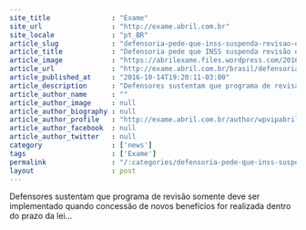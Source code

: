 ```yaml
---
site_title               : "Exame"
site_url                 : "http://exame.abril.com.br"
site_locale              : "pt_BR"
article_slug             : "defensoria-pede-que-inss-suspenda-revisao-de-beneficios"
article_title            : "Defensoria pede que INSS suspenda revisão de benefícios"
article_image            : "https://abrilexame.files.wordpress.com/2016/10/size_960_16_9_fila_do_inss.jpg?quality=70&strip=all&w=960"
article_url              : "http://exame.abril.com.br/brasil/defensoria-pede-que-inss-suspenda-revisao-de-beneficios/"
article_published_at     : "2016-10-14T19:20:11-03:00"
article_description      : "Defensores sustentam que programa de revisão somente deve ser implementado quando concessão de novos benefícios for realizada dentro do prazo da lei..."
article_author_name      : ""
article_author_image     : null
article_author_biography : null
article_author_profile   : "http://exame.abril.com.br/author/wpvipabril/"
article_author_facebook  : null
article_author_twitter   : null
category                 : ['news']
tags                     : ['Exame']
permalink                : "/:categories/defensoria-pede-que-inss-suspenda-revisao-de-beneficios/"
layout                   : post
---
```


Defensores sustentam que programa de revisão somente deve ser implementado quando concessão de novos benefícios for realizada dentro do prazo da lei...
